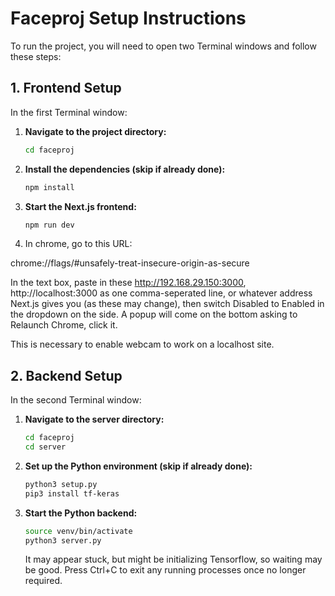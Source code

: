 # Faceproj Setup Instructions

To run the project, you will need to open two Terminal windows and follow these steps:

## 1. Frontend Setup

In the first Terminal window:

1. **Navigate to the project directory:**
    ```bash
    cd faceproj
    ```

2. **Install the dependencies (skip if already done):**
    ```bash
    npm install
    ```

3. **Start the Next.js frontend:**
    ```bash
    npm run dev
    ```

4. In chrome, go to this URL:

chrome://flags/#unsafely-treat-insecure-origin-as-secure

In the text box, paste in these http://192.168.29.150:3000, http://localhost:3000
as one comma-seperated line,
or whatever address Next.js gives you (as these may change),
then switch Disabled to Enabled in the dropdown on the side.
A popup will come on the bottom asking to Relaunch Chrome, click it.

This is necessary to enable webcam to work on a localhost site.

## 2. Backend Setup

In the second Terminal window:

1. **Navigate to the server directory:**
    ```bash
    cd faceproj
    cd server
    ```

2. **Set up the Python environment (skip if already done):**
    ```bash
    python3 setup.py
    pip3 install tf-keras
    ```

3. **Start the Python backend:**
    ```bash
    source venv/bin/activate
    python3 server.py
    ```

    It may appear stuck, but might be initializing Tensorflow, so waiting may be good. Press Ctrl+C to exit any running processes once no longer required.